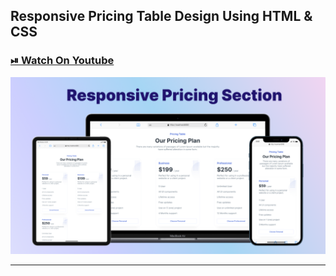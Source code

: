 ## Responsive Pricing Table Design Using HTML & CSS

### [⏯ Watch On Youtube]()

![thumbnail](thumbnail.png)

---
